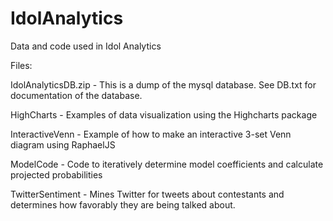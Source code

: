 # IdolAnalytics
Data and code used in Idol Analytics

Files:

IdolAnalyticsDB.zip - This is a dump of the mysql database. See DB.txt for
documentation of the database.

HighCharts - Examples of data visualization using the Highcharts package

InteractiveVenn - Example of how to make an interactive 3-set Venn diagram
using RaphaelJS

ModelCode - Code to iteratively determine model coefficients and calculate
projected probabilities

TwitterSentiment - Mines Twitter for tweets about contestants and determines how
favorably they are being talked about.